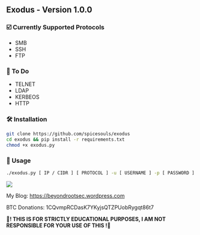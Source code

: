 ## Exodus - Version 1.0.0

### ☑️ Currently Supported Protocols

* SMB
* SSH
* FTP

### 📌 To Do

* TELNET
* LDAP
* KERBEOS
* HTTP


### 🛠 Installation

```sh
git clone https://github.com/spicesouls/exodus
cd exodus && pip install -r requirements.txt
chmod +x exodus.py
```

### 📃 Usage

```sh
./exodus.py [ IP / CIDR ] [ PROTOCOL ] -u [ USERNAME ] -p [ PASSWORD ] -t [ THREADS ]
```

![](https://raw.githubusercontent.com/spicesouls/exodus/main/exodus.png)

My Blog: https://beyondrootsec.wordpress.com

BTC Donations: 1CQvmpRCDasK7YKyjsQTZPUobRygqt86t7

**🚧! THIS IS FOR STRICTLY EDUCATIONAL PURPOSES, I AM NOT RESPONSIBLE FOR YOUR USE OF THIS !🚧**
